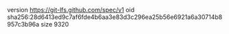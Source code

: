 version https://git-lfs.github.com/spec/v1
oid sha256:28d6413ed9c7af6fde4b6aa3e83d3c296ea25b56e6921a6a30714b8957c3b96a
size 9320

